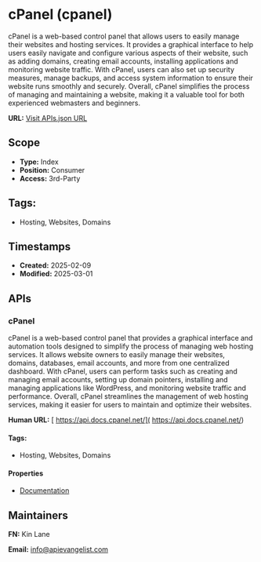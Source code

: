 # cPanel (cpanel)
cPanel is a web-based control panel that allows users to easily manage their websites and hosting services. It provides a graphical interface to help users easily navigate and configure various aspects of their website, such as adding domains, creating email accounts, installing applications and monitoring website traffic. With cPanel, users can also set up security measures, manage backups, and access system information to ensure their website runs smoothly and securely. Overall, cPanel simplifies the process of managing and maintaining a website, making it a valuable tool for both experienced webmasters and beginners.

**URL:** [Visit APIs.json URL](https://raw.githubusercontent.com/api-evangelist/cpanel/refs/heads/main/apis.yml)

## Scope

- **Type:** Index 
- **Position:** Consumer 
- **Access:** 3rd-Party 

## Tags:

 - Hosting, Websites, Domains

## Timestamps

- **Created:** 2025-02-09 
- **Modified:** 2025-03-01 

## APIs

### cPanel
cPanel is a web-based control panel that provides a graphical interface and automation tools designed to simplify the process of managing web hosting services. It allows website owners to easily manage their websites, domains, databases, email accounts, and more from one centralized dashboard. With cPanel, users can perform tasks such as creating and managing email accounts, setting up domain pointers, installing and managing applications like WordPress, and monitoring website traffic and performance. Overall, cPanel streamlines the management of web hosting services, making it easier for users to maintain and optimize their websites.

**Human URL:** [ https://api.docs.cpanel.net/]( https://api.docs.cpanel.net/)


#### Tags:

 - Hosting, Websites, Domains

#### Properties

- [Documentation]( https://api.docs.cpanel.net/)

## Maintainers

**FN:** Kin Lane

**Email:** info@apievangelist.com

